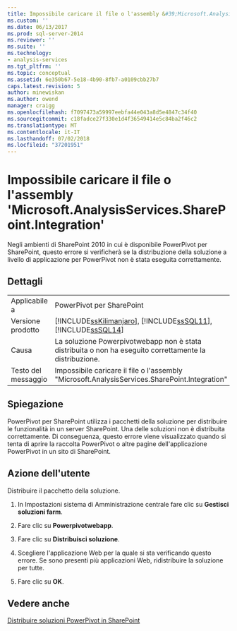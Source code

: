 ```yaml
---
title: Impossibile caricare il file o l'assembly &#39;Microsoft.AnalysisServices.SharePoint.Integration&#39; | Microsoft Docs
ms.custom: ''
ms.date: 06/13/2017
ms.prod: sql-server-2014
ms.reviewer: ''
ms.suite: ''
ms.technology:
- analysis-services
ms.tgt_pltfrm: ''
ms.topic: conceptual
ms.assetid: 6e350b67-5e18-4b90-8fb7-a0109cbb27b7
caps.latest.revision: 5
author: minewiskan
ms.author: owend
manager: craigg
ms.openlocfilehash: f7097473a59997eebfa44e043a8d5e4847c34f40
ms.sourcegitcommit: c18fadce27f330e1d4f36549414e5c84ba2f46c2
ms.translationtype: MT
ms.contentlocale: it-IT
ms.lasthandoff: 07/02/2018
ms.locfileid: "37201951"
---
```

# <a name="could-not-load-file-or-assembly-39microsoftanalysisservicessharepointintegration39"></a>Impossibile caricare il file o l'assembly &#39;Microsoft.AnalysisServices.SharePoint.Integration&#39;
  Negli ambienti di SharePoint 2010 in cui è disponibile PowerPivot per SharePoint, questo errore si verificherà se la distribuzione della soluzione a livello di applicazione per PowerPivot non è stata eseguita correttamente.  
  
## <a name="details"></a>Dettagli  
  
|||  
|-|-|  
|Applicabile a|PowerPivot per SharePoint|  
|Versione prodotto|[!INCLUDE[ssKilimanjaro](../../includes/sskilimanjaro-md.md)], [!INCLUDE[ssSQL11](../../includes/sssql11-md.md)], [!INCLUDE[ssSQL14](../../includes/sssql14-md.md)]|  
|Causa|La soluzione Powerpivotwebapp non è stata distribuita o non ha eseguito correttamente la distribuzione.|  
|Testo del messaggio|Impossibile caricare il file o l'assembly "Microsoft.AnalysisServices.SharePoint.Integration"|  
  
## <a name="explanation"></a>Spiegazione  
 PowerPivot per SharePoint utilizza i pacchetti della soluzione per distribuire le funzionalità in un server SharePoint. Una delle soluzioni non è distribuita correttamente. Di conseguenza, questo errore viene visualizzato quando si tenta di aprire la raccolta PowerPivot o altre pagine dell'applicazione PowerPivot in un sito di SharePoint.  
  
## <a name="user-action"></a>Azione dell'utente  
 Distribuire il pacchetto della soluzione.  
  
1.  In Impostazioni sistema di Amministrazione centrale fare clic su **Gestisci soluzioni farm**.  
  
2.  Fare clic su **Powerpivotwebapp**.  
  
3.  Fare clic su **Distribuisci soluzione**.  
  
4.  Scegliere l'applicazione Web per la quale si sta verificando questo errore. Se sono presenti più applicazioni Web, ridistribuire la soluzione per tutte.  
  
5.  Fare clic su **OK**.  
  
## <a name="see-also"></a>Vedere anche  
 [Distribuire soluzioni PowerPivot in SharePoint](deploy-power-pivot-solutions-to-sharepoint.md)  
  
  
